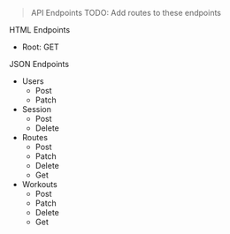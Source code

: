 


> API Endpoints
TODO: Add routes to these endpoints

HTML Endpoints

 - Root: GET

JSON Endpoints

 - Users
	 - Post
	 - Patch
 - Session
	 - Post
	 - Delete
 - Routes
	 - Post
	 - Patch
	 - Delete
	 - Get
 - Workouts
	 - Post
	 - Patch
	 - Delete
	 - Get

